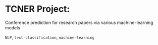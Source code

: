 # TCNER Project:
Conference prediction for research papers via various machine-learning models

`NLP`, `text-classification`, `machine-learning`